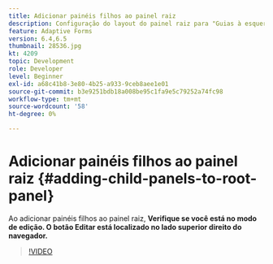 ```yaml
---
title: Adicionar painéis filhos ao painel raiz
description: Configuração do layout do painel raiz para "Guias à esquerda" e adição de painéis filhos ao painel raiz.
feature: Adaptive Forms
version: 6.4,6.5
thumbnail: 28536.jpg
kt: 4209
topic: Development
role: Developer
level: Beginner
exl-id: a68c41b8-3e80-4b25-a933-9ceb8aee1e01
source-git-commit: b3e9251bdb18a008be95c1fa9e5c79252a74fc98
workflow-type: tm+mt
source-wordcount: '58'
ht-degree: 0%

---
```


# Adicionar painéis filhos ao painel raiz {#adding-child-panels-to-root-panel}

Ao adicionar painéis filhos ao painel raiz, **Verifique se você está no modo de edição. O botão Editar está localizado no lado superior direito do navegador.**


>[!VIDEO](https://video.tv.adobe.com/v/28536?quality=12&learn=on)
